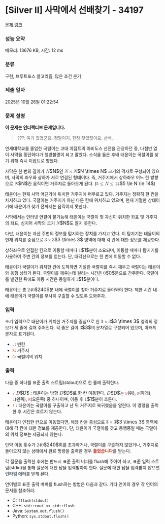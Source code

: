 # [Silver II] 사막에서 선배찾기 - 34197 

[문제 링크](https://www.acmicpc.net/problem/34197) 

### 성능 요약

메모리: 13676 KB, 시간: 12 ms

### 분류

구현, 브루트포스 알고리즘, 많은 조건 분기

### 제출 일자

2025년 10월 26일 01:22:54

### 문제 설명

<p><strong>이 문제는 인터랙티브 문제입니다.</strong></p>

<blockquote>
<p>???: 여기 있었군요. 정말이지, 한참 찾았잖아요. 선배.</p>
</blockquote>

<p>연세대학교를 졸업한 국렬이는 고대 이집트의 아비도스 신전을 관광하던 중, 나침반 없이 사막을 횡단하다가 행방불명이 되고 말았다. 소식을 들은 후배 태윤이는 국렬이를 찾기 위해 즉시 이집트로 향했다.</p>

<p>사막은 한 변의 길이가 <mjx-container class="MathJax" jax="CHTML" style="font-size: 110.3%; position: relative;"><mjx-math class="MJX-TEX" aria-hidden="true"><mjx-mi class="mjx-i"><mjx-c class="mjx-c1D441 TEX-I"></mjx-c></mjx-mi></mjx-math><mjx-assistive-mml unselectable="on" display="inline"><math xmlns="http://www.w3.org/1998/Math/MathML"><mi>N</mi></math></mjx-assistive-mml><span aria-hidden="true" class="no-mathjax mjx-copytext">$N$</span></mjx-container>인 <mjx-container class="MathJax" jax="CHTML" style="font-size: 110.3%; position: relative;"><mjx-math class="MJX-TEX" aria-hidden="true"><mjx-mi class="mjx-i"><mjx-c class="mjx-c1D441 TEX-I"></mjx-c></mjx-mi><mjx-mo class="mjx-n" space="3"><mjx-c class="mjx-cD7"></mjx-c></mjx-mo><mjx-mi class="mjx-i" space="3"><mjx-c class="mjx-c1D441 TEX-I"></mjx-c></mjx-mi></mjx-math><mjx-assistive-mml unselectable="on" display="inline"><math xmlns="http://www.w3.org/1998/Math/MathML"><mi>N</mi><mo>×</mo><mi>N</mi></math></mjx-assistive-mml><span aria-hidden="true" class="no-mathjax mjx-copytext">$N \times N$</span></mjx-container> 크기의 격자로 구성되어 있으며, 사막의 좌우와 상하가 서로 연결된 형태이다. 즉, 거주지에서 상하좌우 어느 한 방향으로 <mjx-container class="MathJax" jax="CHTML" style="font-size: 110.3%; position: relative;"><mjx-math class="MJX-TEX" aria-hidden="true"><mjx-mi class="mjx-i"><mjx-c class="mjx-c1D441 TEX-I"></mjx-c></mjx-mi></mjx-math><mjx-assistive-mml unselectable="on" display="inline"><math xmlns="http://www.w3.org/1998/Math/MathML"><mi>N</mi></math></mjx-assistive-mml><span aria-hidden="true" class="no-mathjax mjx-copytext">$N$</span></mjx-container>칸 움직이면 거주지로 돌아오게 된다. (<mjx-container class="MathJax" jax="CHTML" style="font-size: 110.3%; position: relative;"><mjx-math class="MJX-TEX" aria-hidden="true"><mjx-mn class="mjx-n"><mjx-c class="mjx-c35"></mjx-c></mjx-mn><mjx-mo class="mjx-n" space="4"><mjx-c class="mjx-c2264"></mjx-c></mjx-mo><mjx-mi class="mjx-i" space="4"><mjx-c class="mjx-c1D441 TEX-I"></mjx-c></mjx-mi><mjx-mo class="mjx-n" space="4"><mjx-c class="mjx-c2264"></mjx-c></mjx-mo><mjx-mn class="mjx-n" space="4"><mjx-c class="mjx-c31"></mjx-c><mjx-c class="mjx-c34"></mjx-c></mjx-mn></mjx-math><mjx-assistive-mml unselectable="on" display="inline"><math xmlns="http://www.w3.org/1998/Math/MathML"><mn>5</mn><mo>≤</mo><mi>N</mi><mo>≤</mo><mn>14</mn></math></mjx-assistive-mml><span aria-hidden="true" class="no-mathjax mjx-copytext">$5 \le N \le 14$</span></mjx-container>)</p>

<p>태윤이는 현재 사막 어딘가에 위치한 거주지에 머무르고 있다. 거주지는 정확히 한 칸을 차지하고 있다. 국렬이는 거주지가 아닌 다른 칸에 위치하고 있으며, 현재 기절한 상태이기에 태윤이가 찾기 전까지는 움직이지 못한다.</p>

<p>사막에서는 인터넷 연결이 불가능해 태윤이는 국렬이 및 자신이 위치한 좌표 및 거주지의 좌표, 심지어 사막의 크기 <mjx-container class="MathJax" jax="CHTML" style="font-size: 110.3%; position: relative;"><mjx-math class="MJX-TEX" aria-hidden="true"><mjx-mi class="mjx-i"><mjx-c class="mjx-c1D441 TEX-I"></mjx-c></mjx-mi></mjx-math><mjx-assistive-mml unselectable="on" display="inline"><math xmlns="http://www.w3.org/1998/Math/MathML"><mi>N</mi></math></mjx-assistive-mml><span aria-hidden="true" class="no-mathjax mjx-copytext">$N$</span></mjx-container>도 알지 못한다.</p>

<p>다만, 태윤이는 자신 주변의 정보를 탐지하는 장치를 가지고 있다. 이 탐지기는 태윤이의 현재 위치를 중심으로 <mjx-container class="MathJax" jax="CHTML" style="font-size: 110.3%; position: relative;"><mjx-math class="MJX-TEX" aria-hidden="true"><mjx-mn class="mjx-n"><mjx-c class="mjx-c33"></mjx-c></mjx-mn><mjx-mo class="mjx-n" space="3"><mjx-c class="mjx-cD7"></mjx-c></mjx-mo><mjx-mn class="mjx-n" space="3"><mjx-c class="mjx-c33"></mjx-c></mjx-mn></mjx-math><mjx-assistive-mml unselectable="on" display="inline"><math xmlns="http://www.w3.org/1998/Math/MathML"><mn>3</mn><mo>×</mo><mn>3</mn></math></mjx-assistive-mml><span aria-hidden="true" class="no-mathjax mjx-copytext">$3 \times 3$</span></mjx-container> 영역에 대해 각 칸에 대한 정보를 제공한다.</p>

<p>상하좌우로 인접한 칸으로 이동할 때마다 <mjx-container class="MathJax" jax="CHTML" style="font-size: 110.3%; position: relative;"><mjx-math class="MJX-TEX" aria-hidden="true"><mjx-mn class="mjx-n"><mjx-c class="mjx-c31"></mjx-c></mjx-mn></mjx-math><mjx-assistive-mml unselectable="on" display="inline"><math xmlns="http://www.w3.org/1998/Math/MathML"><mn>1</mn></math></mjx-assistive-mml><span aria-hidden="true" class="no-mathjax mjx-copytext">$1$</span></mjx-container>분이 소요되며, 이동할 때마다 탐지기를 사용하여 주변 칸의 정보를 얻는다. 단, 대각선으로는 한 번에 이동할 수 없다.</p>

<p>태윤이가 국렬이가 위치한 칸에 도착하면 기절한 국렬이를 즉시 깨우고 국렬이는 태윤이와 동행 상태가 된다. 국렬이를 깨우는데 걸리는 시간은 <mjx-container class="MathJax" jax="CHTML" style="font-size: 110.3%; position: relative;"><mjx-math class="MJX-TEX" aria-hidden="true"><mjx-mn class="mjx-n"><mjx-c class="mjx-c30"></mjx-c></mjx-mn></mjx-math><mjx-assistive-mml unselectable="on" display="inline"><math xmlns="http://www.w3.org/1998/Math/MathML"><mn>0</mn></math></mjx-assistive-mml><span aria-hidden="true" class="no-mathjax mjx-copytext">$0$</span></mjx-container>분으로 간주한다. 국렬이를 발견한 뒤에도 이동 시간은 동일하게 <mjx-container class="MathJax" jax="CHTML" style="font-size: 110.3%; position: relative;"><mjx-math class="MJX-TEX" aria-hidden="true"><mjx-mn class="mjx-n"><mjx-c class="mjx-c31"></mjx-c></mjx-mn></mjx-math><mjx-assistive-mml unselectable="on" display="inline"><math xmlns="http://www.w3.org/1998/Math/MathML"><mn>1</mn></math></mjx-assistive-mml><span aria-hidden="true" class="no-mathjax mjx-copytext">$1$</span></mjx-container>분이다.</p>

<p>태윤이는 총 <mjx-container class="MathJax" jax="CHTML" style="font-size: 110.3%; position: relative;"><mjx-math class="MJX-TEX" aria-hidden="true"><mjx-mn class="mjx-n"><mjx-c class="mjx-c32"></mjx-c><mjx-c class="mjx-c34"></mjx-c><mjx-c class="mjx-c30"></mjx-c></mjx-mn></mjx-math><mjx-assistive-mml unselectable="on" display="inline"><math xmlns="http://www.w3.org/1998/Math/MathML"><mn>240</mn></math></mjx-assistive-mml><span aria-hidden="true" class="no-mathjax mjx-copytext">$240$</span></mjx-container>분 내에 국렬이를 찾아 거주지로 돌아와야 한다. 제한 시간 내에 태윤이가 국렬이를 무사히 구출할 수 있도록 도와주자.</p>

### 입력 

 <p>초기 입력으로 태윤이가 위치한 거주지를 중심으로 한 <mjx-container class="MathJax" jax="CHTML" style="font-size: 110.3%; position: relative;"><mjx-math class="MJX-TEX" aria-hidden="true"><mjx-mn class="mjx-n"><mjx-c class="mjx-c33"></mjx-c></mjx-mn><mjx-mo class="mjx-n" space="3"><mjx-c class="mjx-cD7"></mjx-c></mjx-mo><mjx-mn class="mjx-n" space="3"><mjx-c class="mjx-c33"></mjx-c></mjx-mn></mjx-math><mjx-assistive-mml unselectable="on" display="inline"><math xmlns="http://www.w3.org/1998/Math/MathML"><mn>3</mn><mo>×</mo><mn>3</mn></math></mjx-assistive-mml><span aria-hidden="true" class="no-mathjax mjx-copytext">$3 \times 3$</span></mjx-container> 영역의 정보가 세 줄에 걸쳐 주어진다. 각 줄은 길이 <mjx-container class="MathJax" jax="CHTML" style="font-size: 110.3%; position: relative;"><mjx-math class="MJX-TEX" aria-hidden="true"><mjx-mn class="mjx-n"><mjx-c class="mjx-c33"></mjx-c></mjx-mn></mjx-math><mjx-assistive-mml unselectable="on" display="inline"><math xmlns="http://www.w3.org/1998/Math/MathML"><mn>3</mn></math></mjx-assistive-mml><span aria-hidden="true" class="no-mathjax mjx-copytext">$3$</span></mjx-container>의 문자열로 구성되어 있으며, 아래의 문자로 표기된다.</p>

<ul>
	<li><code><span style="color:#e74c3c;">.</span></code>: 빈칸</li>
	<li><span style="color:#e74c3c;"><code>R</code></span>: 거주지</li>
	<li><span style="color:#e74c3c;"><code>G</code></span>: 국렬이의 위치</li>
</ul>

### 출력 

 <p>다음 중 하나를 표준 출력 스트림(stdout)으로 한 줄에 출력한다.</p>

<ul>
	<li><code><span style="color:#e74c3c;">?</span></code> <mjx-container class="MathJax" jax="CHTML" style="font-size: 110.3%; position: relative;"><mjx-math class="MJX-TEX" aria-hidden="true"><mjx-mi class="mjx-i"><mjx-c class="mjx-c1D437 TEX-I"></mjx-c></mjx-mi></mjx-math><mjx-assistive-mml unselectable="on" display="inline"><math xmlns="http://www.w3.org/1998/Math/MathML"><mi>D</mi></math></mjx-assistive-mml><span aria-hidden="true" class="no-mathjax mjx-copytext">$D$</span></mjx-container> : 태윤이는 방향 <mjx-container class="MathJax" jax="CHTML" style="font-size: 110.3%; position: relative;"><mjx-math class="MJX-TEX" aria-hidden="true"><mjx-mi class="mjx-i"><mjx-c class="mjx-c1D437 TEX-I"></mjx-c></mjx-mi></mjx-math><mjx-assistive-mml unselectable="on" display="inline"><math xmlns="http://www.w3.org/1998/Math/MathML"><mi>D</mi></math></mjx-assistive-mml><span aria-hidden="true" class="no-mathjax mjx-copytext">$D$</span></mjx-container>로 한 칸 이동한다. <mjx-container class="MathJax" jax="CHTML" style="font-size: 110.3%; position: relative;"><mjx-math class="MJX-TEX" aria-hidden="true"><mjx-mi class="mjx-i"><mjx-c class="mjx-c1D437 TEX-I"></mjx-c></mjx-mi></mjx-math><mjx-assistive-mml unselectable="on" display="inline"><math xmlns="http://www.w3.org/1998/Math/MathML"><mi>D</mi></math></mjx-assistive-mml><span aria-hidden="true" class="no-mathjax mjx-copytext">$D$</span></mjx-container>는 <span style="color:#e74c3c;"><code>U</code></span>(위), <span style="color:#e74c3c;"><code>D</code></span>(아래), <span style="color:#e74c3c;"><code>L</code></span>(왼쪽), <span style="color:#e74c3c;"><code>R</code></span>(오른쪽) 중 하나이며, 이동 후 <mjx-container class="MathJax" jax="CHTML" style="font-size: 110.3%; position: relative;"><mjx-math class="MJX-TEX" aria-hidden="true"><mjx-mn class="mjx-n"><mjx-c class="mjx-c31"></mjx-c></mjx-mn></mjx-math><mjx-assistive-mml unselectable="on" display="inline"><math xmlns="http://www.w3.org/1998/Math/MathML"><mn>1</mn></math></mjx-assistive-mml><span aria-hidden="true" class="no-mathjax mjx-copytext">$1$</span></mjx-container>분이 흐른다.</li>
	<li><span style="color:#e74c3c;"><code>!</code></span> : 태윤이는 국렬이를 구출하고 난 뒤 거주지로 복귀했음을 알린다. 이 명령을 출력한 후 시간은 흐르지 않는다.</li>
</ul>

<p>태윤이가 인접한 칸으로 이동했다면, 해당 칸을 중심으로 <mjx-container class="MathJax" jax="CHTML" style="font-size: 110.3%; position: relative;"><mjx-math class="MJX-TEX" aria-hidden="true"><mjx-mn class="mjx-n"><mjx-c class="mjx-c33"></mjx-c></mjx-mn><mjx-mo class="mjx-n" space="3"><mjx-c class="mjx-cD7"></mjx-c></mjx-mo><mjx-mn class="mjx-n" space="3"><mjx-c class="mjx-c33"></mjx-c></mjx-mn></mjx-math><mjx-assistive-mml unselectable="on" display="inline"><math xmlns="http://www.w3.org/1998/Math/MathML"><mn>3</mn><mo>×</mo><mn>3</mn></math></mjx-assistive-mml><span aria-hidden="true" class="no-mathjax mjx-copytext">$3 \times 3$</span></mjx-container> 영역에 대해 각 칸에 대한 정보를 제공한다. 단, 태윤이가 국렬이를 찾고 동행중일 때는 국렬이의 위치 정보는 제공되지 않는다.</p>

<p>만약 이동 횟수가 <mjx-container class="MathJax" jax="CHTML" style="font-size: 110.3%; position: relative;"><mjx-math class="MJX-TEX" aria-hidden="true"><mjx-mn class="mjx-n"><mjx-c class="mjx-c32"></mjx-c><mjx-c class="mjx-c34"></mjx-c><mjx-c class="mjx-c30"></mjx-c></mjx-mn></mjx-math><mjx-assistive-mml unselectable="on" display="inline"><math xmlns="http://www.w3.org/1998/Math/MathML"><mn>240</mn></math></mjx-assistive-mml><span aria-hidden="true" class="no-mathjax mjx-copytext">$240$</span></mjx-container>회를 초과하거나, 국렬이를 구출하지 않았거나, 거주지로 돌아오지 않는 상태에서 완료 명령을 출력한 경우 <span style="color:#c0392b;"><strong>틀렸습니다</strong></span>를 받는다.</p>

<p>각 질문을 출력한 후에는 반드시 표준 출력 버퍼를 flush해 주어야 하고, 표준 입력 스트림(stdin)을 통해 질문에 대한 답을 입력받아야 한다. 질문에 대한 답을 입력받지 않으면 <strong><span style="color:#4e5f70;">런타임 에러</span></strong>를 받게 된다.</p>

<p>언어별로 표준 출력 버퍼를 flush하는 방법은 다음과 같다. 기타 언어의 경우 각 언어의 문서를 참조하라.</p>

<ul>
	<li>C: <code>fflush(stdout)</code></li>
	<li>C++: <code>std::cout << std::flush</code></li>
	<li>Java: <code>System.out.flush()</code></li>
	<li>Python: <code>sys.stdout.flush()</code></li>
</ul>

